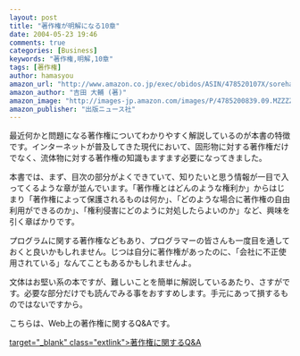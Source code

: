 ```yaml
---
layout: post
title: "著作権が明解になる10章"
date: 2004-05-23 19:46
comments: true
categories: [Business]
keywords: "著作権,明解,10章"
tags: [著作権]
author: hamasyou
amazon_url: "http://www.amazon.co.jp/exec/obidos/ASIN/478520107X/sorehabooks-22"
amazon_author: "吉田 大輔 (著)"
amazon_image: "http://images-jp.amazon.com/images/P/4785200839.09.MZZZZZZZ.jpg"
amazon_publisher: "出版ニュース社"
---
```


最近何かと問題になる著作権についてわかりやすく解説しているのが本書の特徴です。インターネットが普及してきた現代において、固形物に対する著作権だけでなく、流体物に対する著作権の知識もますます必要になってきました。


<!-- more -->

本書では、まず、目次の部分がよくできていて、知りたいと思う情報が一目で入ってくるような章が並んでいます。「著作権とはどんのような権利か」からはじまり「著作権によって保護されるものは何か」、「どのような場合に著作権の自由利用ができるのか」、「権利侵害にどのように対処したらよいのか」など、興味を引く章ばかりです。

プログラムに関する著作権などもあり、プログラマーの皆さんも一度目を通しておくと良いかもしれません。じつは自分に著作権があったのに、「会社に不正使用されている」なんてこともあるかもしれませんよ。

文体はお堅い系の本ですが、難しいことを簡単に解説しているあたり、さすがです。必要な部分だけでも読んでみる事をおすすめします。手元にあって損するものではないですから。


こちらは、Web上の著作権に関するQ&Aです。

[ target="_blank" class="extlink">著作権に関するQ&A](http://www.cric.or.jp/qa/qa.html)




